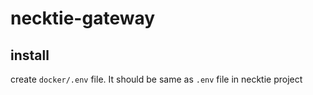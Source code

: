 # necktie-gateway

## install
create `docker/.env` file. It should be same as `.env` file in necktie project
